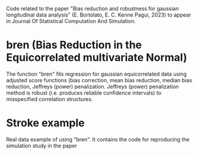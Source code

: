 
Code related to the paper "Bias reduction and robustness for gaussian longitudinal data analysis" (E. Bortolato, E. C. Kenne Pagui, 2023)
to appear in Journal Of Statistical Computation And Simulation.

# bren (Bias Reduction in the Equicorrelated multivariate Normal)
The function "bren" fits regression for gaussian equicorrelated data using adjusted score functions (bias correction, mean bias reduction, median bias reduction, Jeffreys (power) penalization.
Jeffreys (power) penalization method is robust (i.e. produces reliable confidence intervals) to misspecified correlation structures.

# Stroke example
Real data example of using "bren". It contains the code for reproducing the simulation study in the paper
